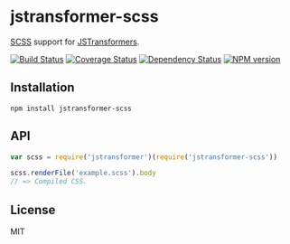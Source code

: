# jstransformer-scss

[SCSS](https://www.npmjs.com/package/node-sass) support for [JSTransformers](http://github.com/jstransformers).

[![Build Status](https://img.shields.io/travis/jstransformers/jstransformer-scss/master.svg)](https://travis-ci.org/jstransformers/jstransformer-scss)
[![Coverage Status](https://img.shields.io/codecov/c/github/jstransformers/jstransformer-scss/master.svg)](https://codecov.io/gh/jstransformers/jstransformer-scss)
[![Dependency Status](https://img.shields.io/david/jstransformers/jstransformer-scss/master.svg)](http://david-dm.org/jstransformers/jstransformer-scss)
[![NPM version](https://img.shields.io/npm/v/jstransformer-scss.svg)](https://www.npmjs.org/package/jstransformer-scss)

## Installation

    npm install jstransformer-scss

## API

```js
var scss = require('jstransformer')(require('jstransformer-scss'))

scss.renderFile('example.scss').body
// => Compiled CSS.
```

## License

MIT
